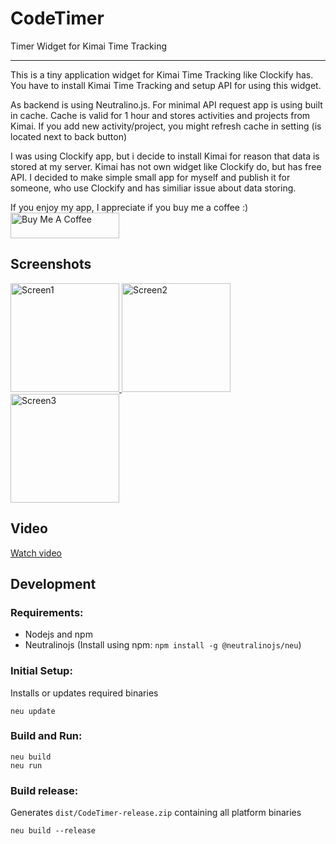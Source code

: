 # CodeTimer
Timer Widget for Kimai Time Tracking

---

This is a tiny application widget for Kimai Time Tracking like Clockify has. You have to install Kimai Time Tracking and setup API for using this widget.

As backend is using Neutralino.js. For minimal API request app is using built in cache. Cache is valid for 1 hour and stores activities and projects from Kimai. If you add new activity/project, you might refresh cache in setting (is located next to back button)
  
I was using Clockify app, but i decide to install Kimai for reason that data is stored at my server. Kimai has not own widget like Clockify do, but has free API. I decided to make simple small app for myself and publish it for someone, who use Clockify and has similiar issue about data storing.

If you enjoy my app, I appreciate if you buy me a coffee :)  
<a href="https://www.buymeacoffee.com/owlysk" target="_blank"><img src="https://cdn.buymeacoffee.com/buttons/default-yellow.png" alt="Buy Me A Coffee" height="41" width="174"></a>


## Screenshots
<a href="https://owly.sk/apps/CodeTimer/screen/screen1.png" target="_blank">
<img src="https://owly.sk/apps/CodeTimer/screen/screen1.png" alt="Screen1" height="" width="174">
</a>

<a href="https://owly.sk/apps/CodeTimer/screen/screen2.png" target="_blank">
<img src="https://owly.sk/apps/CodeTimer/screen/screen2.png" alt="Screen2" height="" width="174">
</a>

<a href="https://owly.sk/apps/CodeTimer/screen/screen3.png" target="_blank">
<img src="https://owly.sk/apps/CodeTimer/screen/screen3.png" alt="Screen3" height="" width="174">
</a>

## Video
[Watch video](https://owly.sk/apps/CodeTimer/video/codetimer.mp4)

## Development
### Requirements:
- Nodejs and npm
- Neutralinojs (Install using npm: `npm install -g @neutralinojs/neu`)

### Initial Setup:
Installs or updates required binaries
```
neu update
```

### Build and Run:
```
neu build
neu run
```

### Build release:
Generates `dist/CodeTimer-release.zip` containing all platform binaries
```
neu build --release
```


<!-- Matomo Image Tracker-->
<img referrerpolicy="no-referrer-when-downgrade" src="https://analytics.owly.sk/matomo.php?idsite=5&amp;rec=1" style="border:0" alt="" />
<!-- End Matomo -->
